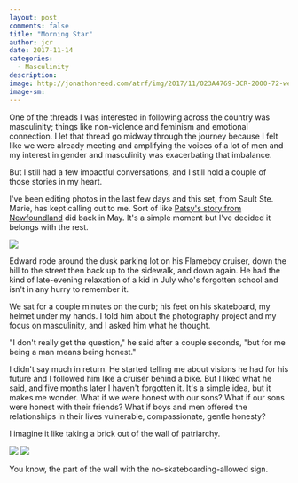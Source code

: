 ```yaml
---
layout: post
comments: false
title: "Morning Star"
author: jcr
date: 2017-11-14
categories:
  - Masculinity
description: 
image: http://jonathonreed.com/atrf/img/2017/11/023A4769-JCR-2000-72-web.jpg
image-sm:
---
```


One of the threads I was interested in following across the country was masculinity; things like non-violence and feminism and emotional connection. I let that thread go midway through the journey because I felt like we were already meeting and amplifying the voices of a lot of men and my interest in gender and masculinity was exacerbating that imbalance.

But I still had a few impactful conversations, and I still hold a couple of those stories in my heart.

I've been editing photos in the last few days and this set, from Sault Ste. Marie, has kept calling out to me. Sort of like <a href="http://jonathonreed.com/atrf/2017/05/28/patsy-daughter/">Patsy's story from Newfoundland</a> did back in May. It's a simple moment but I've decided it belongs with the rest.

<img src="http://jonathonreed.com/atrf/img/2017/11/023A4769-JCR-2000-72-web.jpg">

Edward rode around the dusk parking lot on his Flameboy cruiser, down the hill to the street then back up to the sidewalk, and down again. He had the kind of late-evening relaxation of a kid in July who's forgotten school and isn't in any hurry to remember it.

We sat for a couple minutes on the curb; his feet on his skateboard, my helmet under my hands. I told him about the photography project and my focus on masculinity, and I asked him what he thought.

"I don't really get the question," he said after a couple seconds, "but for me being a man means being honest."

I didn't say much in return. He started telling me about visions he had for his future and I followed him like a cruiser behind a bike. But I liked what he said, and five months later I haven't forgotten it. It's a simple idea, but it makes me wonder. What if we were honest with our sons? What if our sons were honest with their friends? What if boys and men offered the relationships in their lives vulnerable, compassionate, gentle honesty?

I imagine it like taking a brick out of the wall of patriarchy.

<img src="http://jonathonreed.com/atrf/img/2017/11/023A4767-JCR-2000-72-web.jpg">

<img src="http://jonathonreed.com/atrf/img/2017/11/023A4770-JCR-2000-72-web.jpg">

You know, the part of the wall with the no-skateboarding-allowed sign.